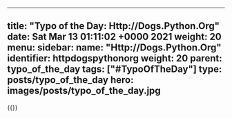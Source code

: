 
---
title: "Typo of the Day: Http://Dogs.Python.Org"
date: Sat Mar 13 01:11:02 +0000 2021
weight: 20
menu:
  sidebar:
    name: "Http://Dogs.Python.Org"
    identifier: httpdogspythonorg
    weight: 20
    parent: typo_of_the_day
tags: ["#TypoOfTheDay"]
type: posts/typo_of_the_day
hero: images/posts/typo_of_the_day.jpg
---


{{<tweet user="mariatta" id="1370542886303846406">}}

